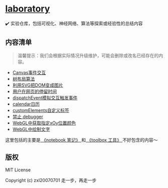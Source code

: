 # [laboratory](https://github.com/zxl20070701/laboratory)
✔️ 实验仓库，包括可视化、神经网络、算法等探索或经验性的总结内容

## 内容清单

> 温馨提示：我们会根据实际情况升级维护，可能会删除或改名已经存在的内容。

- [Canvas事件交互](./canvasEvent)
- [树布局算法](./treeLayout)
- [利用SVG把DOM变成图片](./svgSnipping)
- [用户在网页的停留时间](./keep-time)
- [dispatchEvent模拟交互触发事件](./dispatchEvent)
- [calendar日历](./calendar)
- [customElements自定义标签](./customElements)
- [禁止 debugger](./no-debugger)
- [WebGL中获取指定xOy位置颜色](./webglGetColor)
- [WebGL中绘制文字](./webglText)

这里包括的主要是[ 《notebook 笔记》 ](https://zxl20070701.github.io/notebook/)和[ 《toolbox 工具》 ](https://zxl20070701.github.io/toolbox/)不好包含的内容～

## 版权

MIT License

Copyright (c) zxl20070701 走一步，再走一步